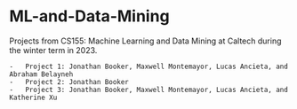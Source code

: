 # ML-and-Data-Mining

Projects from CS155: Machine Learning and Data Mining at Caltech during the winter term in 2023.

    -   Project 1: Jonathan Booker, Maxwell Montemayor, Lucas Ancieta, and Abraham Belayneh
    -   Project 2: Jonathan Booker
    -   Project 3: Jonathan Booker, Maxwell Montemayor, Lucas Ancieta, and Katherine Xu
